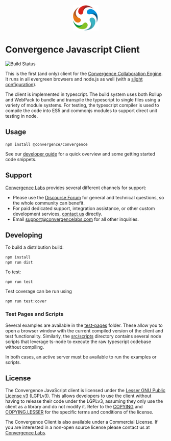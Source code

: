 <div align="center">
  <img  alt="Convergence Logo" height="80" src="assets/convergence-logo.png" >
</div>

# Convergence Javascript Client
![Build Status](https://travis-ci.org/convergencelabs/convergence-client-javascriipt.svg?branch=master)

This is the first (and only) client for the [Convergence Collaboration Engine](https://convergence.io).  It runs in all evergreen browsers and node.js as well (with a [slight configuration](https://docs.convergence.io/guide/getting-started.html)).

The client is implemented in typescript.  The build system uses both Rollup and WebPack to bundle and transpile the typescript to single files using a variety of module systems.  For testing, the typescript compiler is used to compile the code into ES5 and commonjs modules to support direct unit testing in node.

## Usage

```
npm install @convergence/convergence
```

See our [developer guide](https://docs.convergence.io/guide/getting-started.html) for a quick overview and some getting started code snippets.

## Support

[Convergence Labs](https://convergencelabs.com) provides several different channels for support:

- Please use the [Discourse Forum](https://forum.convergence.io) for general and technical questions, so the whole community can benefit.
- For paid dedicated support, integration assistance, or other custom development services, [contact us](https://convergence.io/contact-sales/) directly.
- Email <support@convergencelabs.com> for all other inquiries.


## Developing
To build a distribution build:
```
npm install
npm run dist
```

To test:
```
npm run test
```

Test coverage can be run using
```
npm run test:cover
```

### Test Pages and Scripts
Several examples are available in the [test-pages](test-pages) folder. These allow you to open a browser window with the current compiled version of the client and test functionality. Similarly, the [src/scripts](src/scripts) directory contains several node scripts that leverage ts-node to execute the raw typescript codebase without compiling.

In both cases, an active server must be available to run the examples or scripts.


## License
The Convergence JavaScript client is licensed under the [Lesser GNU Public License v3](COPYING.LESSER) (LGPLv3). This allows developers to use the client without having to release their code under the LGPLv3, assuming they only use the client as a library and do not modify it. Refer to the [COPYING](COPYING) and [COPYING.LESSER](COPYING.LESSER) for the specific terms and conditions of the license.

The Convergence Client is also available under a Commercial License. If you are interested in a non-open source license please contact us at [Convergence Labs](https://convergencelabs.com).
